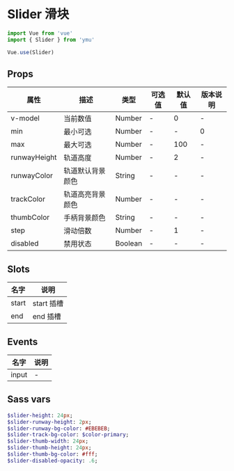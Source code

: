 # Slider 滑块

```js
import Vue from 'vue'
import { Slider } from 'ymu'

Vue.use(Slider)
```

## Props

| 属性 | 描述 | 类型 | 可选值 | 默认值 | 版本说明 |
| - | - | - | - | - | - |
| v-model | 当前数值 | Number | - | 0 | - |
| min | 最小可选 | Number | - | - | 0 |
| max | 最大可选 | Number | - | 100 | - |
| runwayHeight | 轨道高度  | Number | - | 2 | - |
| runwayColor | 轨道默认背景颜色 | String | - | - | - |
| trackColor | 轨道高亮背景颜色 | Number | - | - | - |
| thumbColor | 手柄背景颜色 | String | - | - | - |
| step | 滑动倍数 | Number | - | 1 | - |
| disabled | 禁用状态 | Boolean | - | - | - |

## Slots

| 名字 | 说明 |
| - | - |
| start | start 插槽 |
| end | end 插槽 |

## Events

| 名字 | 说明 |
| - | - |
| input | - |

## Sass vars

```sass
$slider-height: 24px;
$slider-runway-height: 2px;
$slider-runway-bg-color: #EBEBEB;
$slider-track-bg-color: $color-primary;
$slider-thumb-width: 24px;
$slider-thumb-height: 24px;
$slider-thumb-bg-color: #fff;
$slider-disabled-opacity: .6;
```